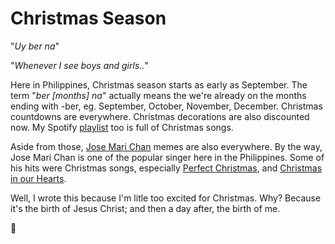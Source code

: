 Christmas Season 
===

"*Uy ber na*"

"*Whenever I see boys and girls..*"


Here in Philippines, Christmas season starts as early as September. The term "*ber [months] na*" actually means the we're already on the months ending with -ber, eg. September, October, November, December. Christmas countdowns are everywhere. Christmas decorations are also discounted now. My Spotify [playlist](https://open.spotify.com/user/spotify/playlist/37i9dQZF1DWU0rV6Im72pA?si=9QmiW67IQeuyONbYF7vVBw) too is full of Christmas songs.


Aside from those, [Jose Mari Chan](http://josemarichan.com/) memes are also everywhere. By the way, Jose Mari Chan is one of the popular singer here in the Philippines. Some of his hits were Christmas songs, especially [Perfect Christmas](https://open.spotify.com/track/6nCAuV8db9kn8S3TOlp5BA?si=NtO3TDqlQ4GuuVBB0-ax5w), and [Christmas in our Hearts](https://open.spotify.com/track/1L9LqXxv9D3BV9g4fWIkWL?si=xByXOEn0TQC-ir0MDvBcJg).

Well, I wrote this because I'm litle too excited for Christmas. Why? Because it's the birth of Jesus Christ; and then a day after, the birth of me. 


🎄